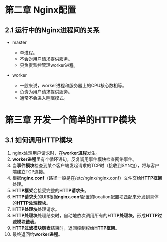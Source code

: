 # 第二章 Nginx配置
## 2.1 运行中的Nginx进程间的关系
* master
  * 单进程。
  * 不会对用户请求提供服务。
  * 只负责监控管理worker进程。

* worker
  * 一般来说，worker进程和服务器上的CPU核心数相等。
  * 负责为用户请求提供服务。
  * 通常不会进入睡眠模式。

# 第三章 开发一个简单的HTTP模块
## 3.1 如何调用HTTP模块
1. nginx处理用户请求时，在**worker进程**发生。
2. **worker进程**里有个循环语句，反复调用事件模块检查网络事件。
3. 当**事件模块**检查到某个客户端发起请求的TCP时（接收到SYN包），将与客户端建立TCP连接。
4. 根据**nginx.conf**（路径一般是在/etc/nginx/nginx.conf）文件交给**HTTP框架**处理。
5. **HTTP框架**会接受完整的**HTTP请求头**。
6. **HTTP请求头**的URI根据**nginx.conf**配置的location配置项匹配来分发到具体的**HTTP处理模块**。
7. **HTTP处理块**处理请求。
8. **HTTP处理块**处理结束时，自动地依次调用所有的**HTTP处理块**，形成**HTTP过滤模块链表**。
9. **HTTP过滤模块链表**结束时，返回控制权给**HTTP框架**。
10. 最终返回给**worker进程**。
